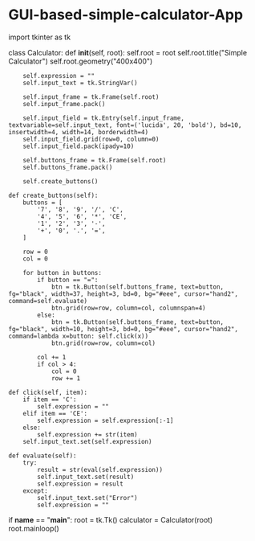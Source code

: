 # GUI-based-simple-calculator-App
import tkinter as tk

class Calculator:
    def __init__(self, root):
        self.root = root
        self.root.title("Simple Calculator")
        self.root.geometry("400x400")

        self.expression = ""
        self.input_text = tk.StringVar()

        self.input_frame = tk.Frame(self.root)
        self.input_frame.pack()

        self.input_field = tk.Entry(self.input_frame, textvariable=self.input_text, font=('lucida', 20, 'bold'), bd=10, insertwidth=4, width=14, borderwidth=4)
        self.input_field.grid(row=0, column=0)
        self.input_field.pack(ipady=10)

        self.buttons_frame = tk.Frame(self.root)
        self.buttons_frame.pack()

        self.create_buttons()

    def create_buttons(self):
        buttons = [
            '7', '8', '9', '/', 'C',
            '4', '5', '6', '*', 'CE',
            '1', '2', '3', '-', 
            '+', '0', '.', '=',
        ]

        row = 0
        col = 0

        for button in buttons:
            if button == "=":
                btn = tk.Button(self.buttons_frame, text=button, fg="black", width=37, height=3, bd=0, bg="#eee", cursor="hand2", command=self.evaluate)
                btn.grid(row=row, column=col, columnspan=4)
            else:
                btn = tk.Button(self.buttons_frame, text=button, fg="black", width=10, height=3, bd=0, bg="#eee", cursor="hand2", command=lambda x=button: self.click(x))
                btn.grid(row=row, column=col)

            col += 1
            if col > 4:
                col = 0
                row += 1

    def click(self, item):
        if item == 'C':
            self.expression = ""
        elif item == 'CE':
            self.expression = self.expression[:-1]
        else:
            self.expression += str(item)
        self.input_text.set(self.expression)

    def evaluate(self):
        try:
            result = str(eval(self.expression))
            self.input_text.set(result)
            self.expression = result
        except:
            self.input_text.set("Error")
            self.expression = ""

if __name__ == "__main__":
    root = tk.Tk()
    calculator = Calculator(root)
    root.mainloop()
